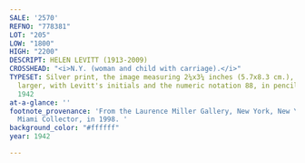 ```yaml
---
SALE: '2570'
REFNO: "778381"
LOT: "205"
LOW: "1800"
HIGH: "2200"
DESCRIPT: HELEN LEVITT (1913-2009)
CROSSHEAD: "<i>N.Y. (woman and child with carriage).</i>"
TYPESET: Silver print, the image measuring 2¼x3¼ inches (5.7x8.3 cm.), the sheet slightly
  larger, with Levitt's initials and the numeric notation 88, in pencil, on verso.
  1942
at-a-glance: ''
footnote_provenance: 'From the Laurence Miller Gallery, New York, New York; to a private
  Miami Collector, in 1998. '
background_color: "#ffffff"
year: 1942

---
```

